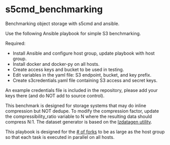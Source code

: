 # s5cmd_benchmarking
Benchmarking object storage with s5cmd and ansible.

Use the following Ansible playbook for simple S3 benchmarking.

Required:
 * Install Ansible and configure host group, update playbook with host group.
 * Install docker and docker-py on all hosts.
 * Create access keys and bucket to be used in testing.
 * Edit variables in the yaml file: S3 endpoint, bucket, and key prefix.
 * Create s3credentials.yaml file containing S3 access and secret keys.

An example credentials file is included in the repository, please add your keys there (and do NOT add to source control).

This benchmark is designed for storage systems that may do inline compression but NOT dedupe. To modify the compression factor, update the compressibility_ratio variable to N where the resulting data should compress N:1. The dataset generator is based on the [lzdatagen utility](https://github.com/jibsen/lzdatagen).

This playbook is designed for the [# of forks](https://docs.ansible.com/ansible/latest/reference_appendices/config.html#default-forks) to be as large as the host group so that each task is executed in parallel on all hosts.
